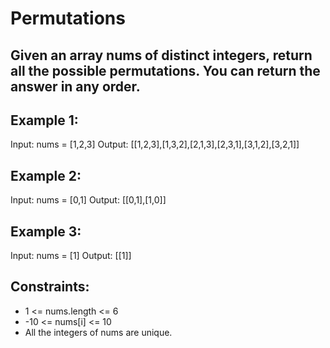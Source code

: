 # Permutations

## Given an array nums of distinct integers, return all the possible permutations. You can return the answer in any order.

## Example 1:

Input: nums = [1,2,3]
Output: [[1,2,3],[1,3,2],[2,1,3],[2,3,1],[3,1,2],[3,2,1]]
## Example 2:

Input: nums = [0,1]
Output: [[0,1],[1,0]]
## Example 3:

Input: nums = [1]
Output: [[1]]
 

## Constraints:

- 1 <= nums.length <= 6
- -10 <= nums[i] <= 10
- All the integers of nums are unique.